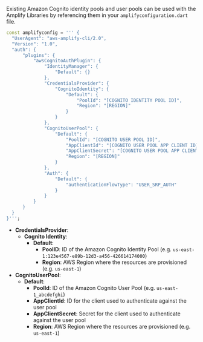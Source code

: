 Existing Amazon Cognito identity pools and user pools can be used with the Amplify Libraries by referencing them in your `amplifyconfiguration.dart` file.

```dart
const amplifyconfig = ''' {
  "UserAgent": "aws-amplify-cli/2.0",
  "Version": "1.0",
  "auth": {
      "plugins": {
          "awsCognitoAuthPlugin": {
              "IdentityManager": {
                  "Default": {}
              },
              "CredentialsProvider": {
                  "CognitoIdentity": {
                      "Default": {
                          "PoolId": "[COGNITO IDENTITY POOL ID]",
                          "Region": "[REGION]"
                      }
                  }
              },
              "CognitoUserPool": {
                  "Default": {
                      "PoolId": "[COGNITO USER POOL ID]",
                      "AppClientId": "[COGNITO USER POOL APP CLIENT ID]",
                      "AppClientSecret": "[COGNITO USER POOL APP CLIENT SECRET]",
                      "Region": "[REGION]"
                  }
              },
              "Auth": {
                  "Default": {
                      "authenticationFlowType": "USER_SRP_AUTH"
                  }
              }
          }
      }
  }
}''';
```

- **CredentialsProvider**:
  - **Cognito Identity**:
    - **Default**:
      - **PoolID**: ID of the Amazon Cognito Identity Pool (e.g. `us-east-1:123e4567-e89b-12d3-a456-426614174000`)
      - **Region**: AWS Region where the resources are provisioned (e.g. `us-east-1`)
- **CognitoUserPool**:
  - **Default**:
    - **PoolId**: ID of the Amazon Cognito User Pool (e.g. `us-east-1_abcdefghi`)
    - **AppClientId**: ID for the client used to authenticate against the user pool
    - **AppClientSecret**: Secret for the client used to authenticate against the user pool
    - **Region**: AWS Region where the resources are provisioned (e.g. `us-east-1`)